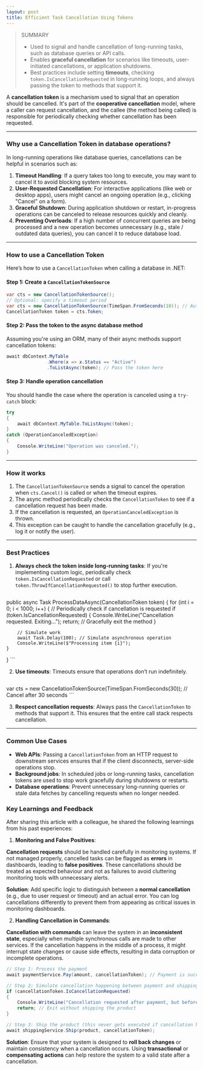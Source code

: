 ```yaml
---
layout: post
title: Efficient Task Cancellation Using Tokens
---
```


> SUMMARY
>- Used to signal and handle cancellation of long-running tasks, such as database queries or API calls.
>- Enables **graceful cancellation** for scenarios like timeouts, user-initiated cancellations, or application shutdowns.
>- Best practices include setting **timeouts**, checking `token.IsCancellationRequested` in long-running loops, and always passing the token to methods that support it.

A **cancellation token** is a mechanism used to signal that an operation should be cancelled. It's part of the **cooperative cancellation** model, where a caller can request cancellation, and the callee (the method being called) is responsible for periodically checking whether cancellation has been requested.

---
### **Why use a Cancellation Token in database operations?**

In long-running operations like database queries, cancellations can be helpful in scenarios such as:

1. **Timeout Handling**: If a query takes too long to execute, you may want to cancel it to avoid blocking system resources.
2. **User-Requested Cancellation**: For interactive applications (like web or desktop apps), users might cancel an ongoing operation (e.g., clicking "Cancel" on a form).
3. **Graceful Shutdown**: During application shutdown or restart, in-progress operations can be canceled to release resources quickly and cleanly.
4. **Preventing Overloads**: If a high number of concurrent queries are being processed and a new operation becomes unnecessary (e.g., stale / outdated data queries), you can cancel it to reduce database load.

---
### **How to use a Cancellation Token**

Here’s how to use a `CancellationToken` when calling a database in .NET:

#### **Step 1: Create a `CancellationTokenSource`**
```csharp
var cts = new CancellationTokenSource();
// Optional: specify a timeout period
var cts = new CancellationTokenSource(TimeSpan.FromSeconds(10)); // Auto-cancel after 10 seconds
CancellationToken token = cts.Token;
```

#### **Step 2: Pass the token to the async database method**
Assuming you're using an ORM, many of their async methods support cancellation tokens:
```csharp
await dbContext.MyTable
               .Where(x => x.Status == "Active")
               .ToListAsync(token); // Pass the token here
```

#### **Step 3: Handle operation cancellation**
You should handle the case where the operation is canceled using a `try-catch` block:
```csharp
try
{
    await dbContext.MyTable.ToListAsync(token);
}
catch (OperationCanceledException)
{
    Console.WriteLine("Operation was canceled.");
}
```

---
### **How it works**
1. The `CancellationTokenSource` sends a signal to cancel the operation when `cts.Cancel()` is called or when the timeout expires.
2. The async method periodically checks the `CancellationToken` to see if a cancellation request has been made.
3. If the cancellation is requested, an `OperationCanceledException` is thrown.
4. This exception can be caught to handle the cancellation gracefully (e.g., log it or notify the user).

---
### **Best Practices**

1. **Always check the token inside long-running tasks**: If you're implementing custom logic, periodically check `token.IsCancellationRequested` or call `token.ThrowIfCancellationRequested()` to stop further execution.
    ```csharp
public async Task ProcessDataAsync(CancellationToken token)
{
    for (int i = 0; i < 1000; i++)
    {
        // Periodically check if cancellation is requested
        if (token.IsCancellationRequested)
        {
            Console.WriteLine("Cancellation requested. Exiting...");
            return; // Gracefully exit the method
        }

        // Simulate work
        await Task.Delay(100); // Simulate asynchronous operation
        Console.WriteLine($"Processing item {i}");
    }
}
    ```

2. **Use timeouts**: Timeouts ensure that operations don’t run indefinitely.
    ```csharp
var cts = new CancellationTokenSource(TimeSpan.FromSeconds(30)); // Cancel after 30 seconds
    ```

3. **Respect cancellation requests**: Always pass the `CancellationToken` to methods that support it. This ensures that the entire call stack respects cancellation.

---
### **Common Use Cases**
- **Web APIs**: Passing a `CancellationToken` from an HTTP request to downstream services ensures that if the client disconnects, server-side operations stop.
- **Background jobs**: In scheduled jobs or long-running tasks, cancellation tokens are used to stop work gracefully during shutdowns or restarts.
- **Database operations**: Prevent unnecessary long-running queries or stale data fetches by cancelling requests when no longer needed.

### **Key Learnings and Feedback**

After sharing this article with a colleague, he shared the following learnings from his past experiences:

1. **Monitoring and False Positives**:

**Cancellation requests** should be handled carefully in monitoring systems. If not managed properly, cancelled tasks can be flagged as **errors** in dashboards, leading to **false positives**. These cancellations should be treated as expected behaviour and not as failures to avoid cluttering monitoring tools with unnecessary alerts.

**Solution**: Add specific logic to distinguish between a **normal cancellation** (e.g., due to user request or timeout) and an actual error. You can log cancellations differently to prevent them from appearing as critical issues in monitoring dashboards.

2. **Handling Cancellation in Commands**:

**Cancellation with commands** can leave the system in an **inconsistent state**, especially when multiple synchronous calls are made to other services. If the cancellation happens in the middle of a process, it might interrupt state changes or cause side effects, resulting in data corruption or incomplete operations.

```csharp
// Step 1: Process the payment
await paymentService.Pay(amount, cancellationToken); // Payment is successful

// Step 2: Simulate cancellation happening between payment and shipping
if (cancellationToken.IsCancellationRequested) 
{
    Console.WriteLine("Cancellation requested after payment, but before shipping.");
    return; // Exit without shipping the product
}

// Step 3: Ship the product (this never gets executed if cancellation happens in between)
await shippingService.Ship(product, cancellationToken);
```

**Solution**: Ensure that your system is designed to **roll back changes** or maintain consistency when a cancellation occurs. Using **transactional** or **compensating actions** can help restore the system to a valid state after a cancellation.